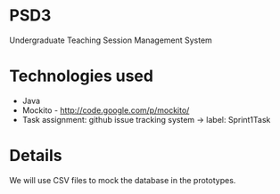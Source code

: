 PSD3
====

Undergraduate Teaching Session Management System

Technologies used
=================
- Java
- Mockito - http://code.google.com/p/mockito/
- Task assignment: github issue tracking system -> label: Sprint1Task


Details
=======
We will use CSV files to mock the database in the prototypes.
